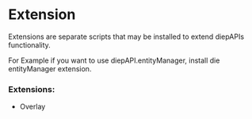 # Extension

Extensions are separate scripts that may be installed to extend diepAPIs functionality.

For Example if you want to use diepAPI.entityManager, install die entityManager extension.

### Extensions:

- Overlay